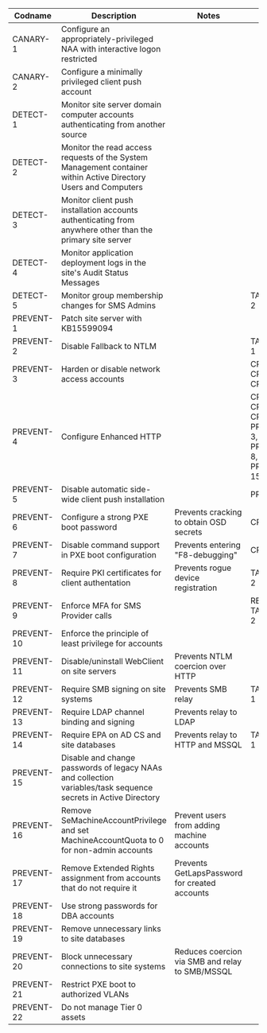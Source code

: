 | Codname | Description | Notes | Links | Status |
|---------|-------------|-------| ----- | ------ |
| CANARY-1 | Configure an appropriately-privileged NAA with interactive logon restricted |
| CANARY-2 | Configure a minimally privileged client push account |
| DETECT-1 | Monitor site server domain computer accounts authenticating from another source |
| DETECT-2 | Monitor the read access requests of the System Management container within Active Directory Users and Computers | | | X
| DETECT-3 | Monitor client push installation accounts authenticating from anywhere other than the primary site server |
| DETECT-4 | Monitor application deployment logs in the site's Audit Status Messages |
| DETECT-5 | Monitor group membership changes for SMS Admins | | TAKEOVER-2 |
| PREVENT-1 | Patch site server with KB15599094 | |  | QA
| PREVENT-2 | Disable Fallback to NTLM | | TAKEOVER-1| QA
| PREVENT-3 | Harden or disable network access accounts | | CRED-1, CRED-2, CRED-3 | QA
| PREVENT-4 | Configure Enhanced HTTP | | CRED-2, CRED-3, CRED-4, PREVENT-3, PREVENT-8, PREVENT-15| QA
| PREVENT-5 | Disable automatic side-wide client push installation | | PREVENT-2 | QA
| PREVENT-6 | Configure a strong PXE boot password | Prevents cracking to obtain OSD secrets | CRED-1 | QA
| PREVENT-7 | Disable command support in PXE boot configuration| Prevents entering "F8-debugging" | CRED-1 | QA
| PREVENT-8 | Require PKI certificates for client authentation | Prevents rogue device registration | TAKEOVER-2 |
| PREVENT-9 | Enforce MFA for SMS Provider calls | | RECON-4, TAKEOVER-2 |
| PREVENT-10 | Enforce the principle of least privilege for accounts | | | QA
| PREVENT-11 | Disable/uninstall WebClient on site servers  | Prevents NTLM coercion over HTTP | | QA
| PREVENT-12 | Require SMB signing on site systems | Prevents SMB relay | TAKEOVER-1 | QA
| PREVENT-13 | Require LDAP channel binding and signing | Prevents relay to LDAP | | QA
| PREVENT-14 | Require EPA on AD CS and site databases | Prevents relay to HTTP and MSSQL | TAKEOVER-1
| PREVENT-15 | Disable and change passwords of legacy NAAs and collection variables/task sequence secrets in Active Directory |
| PREVENT-16 | Remove SeMachineAccountPrivilege and set MachineAccountQuota to 0 for non-admin accounts | Prevent users from adding machine accounts
| PREVENT-17 | Remove Extended Rights assignment from accounts that do not require it | Prevents GetLapsPassword for created accounts |
| PREVENT-18 | Use strong passwords for DBA accounts | | |
| PREVENT-19 | Remove unnecessary links to site databases | | | QA
| PREVENT-20 | Block unnecessary connections to site systems | Reduces coercion via SMB and relay to SMB/MSSQL
| PREVENT-21 | Restrict PXE boot to authorized VLANs | | | QA
| PREVENT-22 | Do not manage Tier 0 assets |